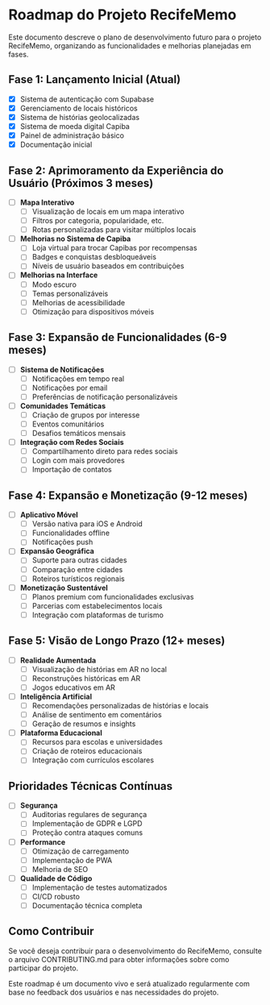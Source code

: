# Roadmap do Projeto RecifeMemo

Este documento descreve o plano de desenvolvimento futuro para o projeto RecifeMemo, organizando as funcionalidades e melhorias planejadas em fases.

## Fase 1: Lançamento Inicial (Atual)

- [x] Sistema de autenticação com Supabase
- [x] Gerenciamento de locais históricos
- [x] Sistema de histórias geolocalizadas
- [x] Sistema de moeda digital Capiba
- [x] Painel de administração básico
- [x] Documentação inicial

## Fase 2: Aprimoramento da Experiência do Usuário (Próximos 3 meses)

- [ ] **Mapa Interativo**
  - [ ] Visualização de locais em um mapa interativo
  - [ ] Filtros por categoria, popularidade, etc.
  - [ ] Rotas personalizadas para visitar múltiplos locais

- [ ] **Melhorias no Sistema de Capiba**
  - [ ] Loja virtual para trocar Capibas por recompensas
  - [ ] Badges e conquistas desbloqueáveis
  - [ ] Níveis de usuário baseados em contribuições

- [ ] **Melhorias na Interface**
  - [ ] Modo escuro
  - [ ] Temas personalizáveis
  - [ ] Melhorias de acessibilidade
  - [ ] Otimização para dispositivos móveis

## Fase 3: Expansão de Funcionalidades (6-9 meses)

- [ ] **Sistema de Notificações**
  - [ ] Notificações em tempo real
  - [ ] Notificações por email
  - [ ] Preferências de notificação personalizáveis

- [ ] **Comunidades Temáticas**
  - [ ] Criação de grupos por interesse
  - [ ] Eventos comunitários
  - [ ] Desafios temáticos mensais

- [ ] **Integração com Redes Sociais**
  - [ ] Compartilhamento direto para redes sociais
  - [ ] Login com mais provedores
  - [ ] Importação de contatos

## Fase 4: Expansão e Monetização (9-12 meses)

- [ ] **Aplicativo Móvel**
  - [ ] Versão nativa para iOS e Android
  - [ ] Funcionalidades offline
  - [ ] Notificações push

- [ ] **Expansão Geográfica**
  - [ ] Suporte para outras cidades
  - [ ] Comparação entre cidades
  - [ ] Roteiros turísticos regionais

- [ ] **Monetização Sustentável**
  - [ ] Planos premium com funcionalidades exclusivas
  - [ ] Parcerias com estabelecimentos locais
  - [ ] Integração com plataformas de turismo

## Fase 5: Visão de Longo Prazo (12+ meses)

- [ ] **Realidade Aumentada**
  - [ ] Visualização de histórias em AR no local
  - [ ] Reconstruções históricas em AR
  - [ ] Jogos educativos em AR

- [ ] **Inteligência Artificial**
  - [ ] Recomendações personalizadas de histórias e locais
  - [ ] Análise de sentimento em comentários
  - [ ] Geração de resumos e insights

- [ ] **Plataforma Educacional**
  - [ ] Recursos para escolas e universidades
  - [ ] Criação de roteiros educacionais
  - [ ] Integração com currículos escolares

## Prioridades Técnicas Contínuas

- [ ] **Segurança**
  - [ ] Auditorias regulares de segurança
  - [ ] Implementação de GDPR e LGPD
  - [ ] Proteção contra ataques comuns

- [ ] **Performance**
  - [ ] Otimização de carregamento
  - [ ] Implementação de PWA
  - [ ] Melhoria de SEO

- [ ] **Qualidade de Código**
  - [ ] Implementação de testes automatizados
  - [ ] CI/CD robusto
  - [ ] Documentação técnica completa

## Como Contribuir

Se você deseja contribuir para o desenvolvimento do RecifeMemo, consulte o arquivo CONTRIBUTING.md para obter informações sobre como participar do projeto.

Este roadmap é um documento vivo e será atualizado regularmente com base no feedback dos usuários e nas necessidades do projeto. 